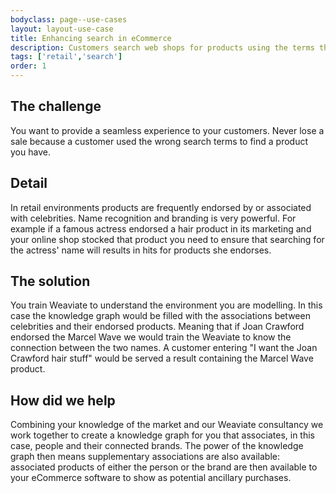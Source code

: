 ```yaml
---
bodyclass: page--use-cases
layout: layout-use-case
title: Enhancing search in eCommerce
description: Customers search web shops for products using the terms they know. Ensure they get to the right products
tags: ['retail','search']
order: 1
---
```


## The challenge
You want to provide a seamless experience to your customers. Never lose a sale because a customer used the wrong search terms to find a product you have.

## Detail
In retail environments products are frequently endorsed by or associated with celebrities. Name recognition and branding is very powerful. For example if a famous actress endorsed a hair product in its marketing and your online shop stocked that product you need to ensure that searching for the actress' name will results in hits for products she endorses.

## The solution
You train Weaviate to understand the environment you are modelling. In this case the knowledge graph would be filled with the associations between celebrities and their endorsed products. Meaning that if Joan Crawford endorsed the Marcel Wave we would train the Weaviate to know the connection between the two names. A customer entering "I want the Joan Crawford hair stuff" would be served a result containing the Marcel Wave product.

## How did we help
Combining your knowledge of the market and our Weaviate consultancy we work together to create a knowledge graph for you that associates, in this case, people and their connected brands. The power of the knowledge graph then means supplementary associations are also available: associated products of either the person or the brand are then available to your eCommerce software to show as potential ancillary purchases.
